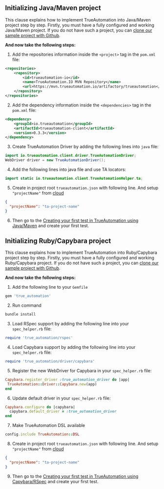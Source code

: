 ## Initializing Java/Maven project

This clause explains how to implement TrueAutomation into Java/Maven project step by step.
Firstly, you must have a fully configured and working Java/Maven project. If you do not have such a project, you can [clone our sample project with Github](https://github.com/shapovalovei/testng-example).

**And now take the following steps:**

1. Add the repositories information inside the `<project>` tag in the `pom.xml` file:
```xml
<repositories>
    <repository>
        <id>trueautomation-io</id>
        <name>TrueAutomation.IO MVN Repository</name>
        <url>https://mvn.trueautomation.io/artifactory/trueautomation</url>
    </repository>
</repositories>       
```

2. Add the dependency information inside the `<dependencies>` tag in the `pom.xml` file:
```xml
<dependency>
    <groupId>io.trueautomation</groupId>
    <artifactId>trueautomation-client</artifactId>
    <version>0.3.3</version>
</dependency>  
```

3. Create TrueAutomation Driver by adding the following lines into `java` file:
```java
import io.trueautomation.client.driver.TrueAutomationDriver;
WebDriver driver = new TrueAutomationDriver();
```

4. Add the following lines into java file and use TA locators:
```java
import static io.trueautomation.client.TrueAutomationHelper.ta;
```

5. Create in project root `trueautomation.json` with following line. And setup `"projectName"` from [cloud](https://app.trueautomation.io/app/projects)
```json
{
  "projectName": "ta-project-name"
}
```
6. Then go to the [Creating your first test in TrueAutomation using Java/Maven](/getting-started/creating-your-first-test.md#creating-your-first-test-in-trueautomation-using-javamaven) and create your first test.

## Initializing Ruby/Capybara project

This clause explains how to implement TrueAutomation into Ruby/Capybara project step by step.
Firstly, you must have a fully configured and working Ruby/Capybara project. If you do not have such a project, you can [clone our sample project with Github](https://github.com/shapovalovei/capybara-example).

**And now take the following steps:**

1. Add the following line to your `Gemfile`
```ruby
gem 'true_automation'
```

2. Run command
```bash
bundle install
```

3. Load RSpec support by adding the following line into your `spec_helper.rb` file:
```ruby
require 'true_automation/rspec'
```

4. Load Capybara support by adding the following line into your `spec_helper.rb` file:
```ruby
require 'true_automation/driver/capybara'
```

5. Register the new WebDriver for Capybara in your `spec_helper.rb` file:
```ruby
Capybara.register_driver :true_automation_driver do |app|
 TrueAutomation::Driver::Capybara.new(app)
end
```

6. Update default driver in your `spec_helper.rb` file:
```ruby
Capybara.configure do |capybara|
  capybara.default_driver = :true_automation_driver
end
```

7. Make TrueAutomation DSL available
```ruby
config.include TrueAutomation::DSL
```

8. Create in project root `trueautomation.json` with following line. And setup `"projectName"` from [cloud](https://app.trueautomation.io/app/projects)
```json
{
  "projectName": "ta-project-name"
}
```

9. Then go to the [Creating your first test in TrueAutomation using Capybara/RSpec](/getting-started/creating-your-first-test.md#trueautomation-test-using-capybararspec) and create your first test.
